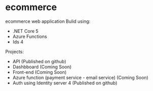 # ecommerce
ecommerce web  application
Bulid using:
- .NET Core 5 
- Azure Functions
- Ids 4

Projects:
- API (Published on github)
- Dashbboard (Coming Soon)
- Front-end (Coming Soon)
- Azure function (payment service - email service) (Coming Soon)
- Auth using Identity server  4 (Published on github)




